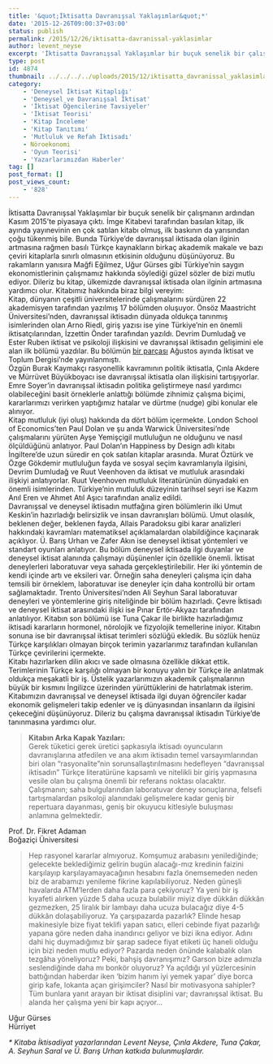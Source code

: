 ```yaml
---
title: '&quot;İktisatta Davranışsal Yaklaşımlar&quot;*'
date: '2015-12-26T09:00:37+03:00'
status: publish
permalink: /2015/12/26/iktisatta-davranissal-yaklasimlar
author: levent_neyse
excerpt: 'İktisatta Davranışsal Yaklaşımlar bir buçuk senelik bir çalışmanın ardından Kasım 2015’te piyasaya çıktı. İmge Kitabevi tarafından basılan kitap, ilk ayında yayınevinin en çok satılan kitabı olmuş, ilk baskının da yarısından çoğu tükenmiş bile. Bunda Türkiye’de davranışsal iktisada olan ilginin artmasına rağmen basılı Türkçe kaynakların birkaç akademik makale ve bazı çeviri kitaplarla sınırlı olmasının etkisinin olduğunu düşünüyoruz. Bu rakamların yanısıra Mağfi Eğilmez, Uğur Gürses gibi Türkiye’nin saygın ekonomistlerinin çalışmamız hakkında söylediği güzel sözler de bizi mutlu ediyor. Dileriz bu kitap, ülkemizde davranışsal iktisada olan ilginin artmasına yardımcı olur. Kitabımız hakkında biraz bilgi vereyim:'
type: post
id: 4874
thumbnail: ../../../../uploads/2015/12/iktisatta_davranissal_yaklasimlar_buyuk-e1451294711353-1-2-150x150.jpg
category:
    - 'Deneysel İktisat Kitaplığı'
    - 'Deneysel ve Davranışsal İktisat'
    - 'İktisat Öğencilerine Tavsiyeler'
    - 'İktisat Teorisi'
    - 'Kitap İnceleme'
    - 'Kitap Tanıtımı'
    - 'Mutluluk ve Refah İktisadı'
    - Nöroekonomi
    - 'Oyun Teorisi'
    - 'Yazarlarımızdan Haberler'
tag: []
post_format: []
post_views_count:
    - '828'
---
```

İktisatta Davranışsal Yaklaşımlar bir buçuk senelik bir çalışmanın ardından Kasım 2015’te piyasaya çıktı. İmge Kitabevi tarafından basılan kitap, ilk ayında yayınevinin en çok satılan kitabı olmuş, ilk baskının da yarısından çoğu tükenmiş bile. Bunda Türkiye’de davranışsal iktisada olan ilginin artmasına rağmen basılı Türkçe kaynakların birkaç akademik makale ve bazı çeviri kitaplarla sınırlı olmasının etkisinin olduğunu düşünüyoruz. Bu rakamların yanısıra Mağfi Eğilmez, Uğur Gürses gibi Türkiye’nin saygın ekonomistlerinin çalışmamız hakkında söylediği güzel sözler de bizi mutlu ediyor. Dileriz bu kitap, ülkemizde davranışsal iktisada olan ilginin artmasına yardımcı olur. Kitabımız hakkında biraz bilgi vereyim:  
Kitap, dünyanın çeşitli üniversitelerinde çalışmalarını sürdüren 22 akademisyen tarafından yazılmış 17 bölümden oluşuyor. Önsöz Maastricht Üniversitesi’nden, davranışsal iktisadın dünyada oldukça tanınmış isimlerinden olan Arno Riedl, giriş yazısı ise yine Türkiye’nin en önemli iktisatçılarından, İzzettin Önder tarafından yazıldı. Devrim Dumludağ ve Ester Ruben iktisat ve psikoloji ilişkisini ve davranışsal iktisadın gelişimini ele alan ilk bölümü yazdılar. Bu bölümün [bir parçası](http://www.iktisatvetoplum.com/wp-content/uploads/Ester-Ruben-Devrim-Dumludag-Davranissal-Iktisadin-Gelisimi-ITD58.pdf) Ağustos ayında İktisat ve Toplum Dergisi’nde yayınlanmıştı.  
Özgün Burak Kaymakçı rasyonellik kavramının politik iktisatla, Çınla Akdere ve Mürrüvet Büyükboyacı ise davranışsal iktisatla olan ilişkisini tartışıyorlar. Emre Soyer’in davranışsal iktisadın politika geliştirmeye nasıl yardımcı olabileceğini basit örneklerle anlattığı bölümde zihnimiz çalışma biçimi, kararlarımızı verirken yaptığımız hatalar ve dürtme (nudge) gibi konular ele alınıyor.  
Kitap mutluluk (iyi oluş) hakkında da dört bölüm içermekte. London School of Economics’ten Paul Dolan ve şu anda Warwick Üniversitesi’nde çalışmalarını yürüten Ayşe Yemişçigil mutluluğun ne olduğunu ve nasıl ölçüldüğünü anlatıyor. Paul Dolan’ın Happiness by Design adlı kitabı İngiltere’de uzun süredir en çok satılan kitaplar arasında. Murat Öztürk ve Özge Gökdemir mutluluğun fayda ve sosyal seçim kavramlarıyla ilgisini, Devrim Dumludağ ve Ruut Veenhoven da iktisat ve mutluluk arasındaki ilişkiyi anlatıyorlar. Ruut Veenhoven mutluluk literatürünün dünyadaki en önemli isimlerinden. Türkiye’nin mutluluk düzeyinin tarihsel seyri ise Kazım Anıl Eren ve Ahmet Atıl Aşıcı tarafından analiz edildi.  
Davranışsal ve deneysel iktisadın mutfağına giren bölümlerin ilki Umut Keskin’in hazırladığı belirsizlik ve insan davranışları bölümü. Umut olasılık, beklenen değer, beklenen fayda, Allais Paradoksu gibi karar analizleri hakkındaki kavramları matematiksel açıklamalardan olabildiğince kaçınarak açıklıyor. Ü. Barış Urhan ve Zafer Akın ise deneysel iktisat yöntemleri ve standart oyunları anlatıyor. Bu bölüm deneysel iktisada ilgi duyanlar ve deneysel iktisat alanında çalışmayı düşünenler için özellikle önemli. İktisat deneylerleri laboratuvar veya sahada gerçekleştirilebilir. Her iki yöntemin de kendi içinde artı ve eksileri var. Örneğin saha deneyleri çalışma için daha temsili bir örneklem, laboratuvar ise deneyler için daha kontrollü bir ortam sağlamaktadır. Trento Üniversitesi’nden Ali Seyhun Saral laboratuvar deneyleri ve yöntemlerine giriş niteliğinde bir bölüm hazırladı. Çevre İktisadı ve deneysel iktisat arasındaki ilişki ise Pınar Ertör-Akyazı tarafından anlatılıyor. Kitabın son bölümü ise Tuna Çakar ile birlikte hazırladığımız iktisadi kararların hormonel, nörolojik ve fizyolojik temellerine iniyor. Kitabın sonuna ise bir davranışsal iktisat terimleri sözlüğü ekledik. Bu sözlük henüz Türkçe karşılıkları olmayan birçok terimin yazarlarımız tarafından kullanılan Türkçe çevirilerini içermekte.  
Kitabı hazırlarken dilin akıcı ve sade olmasına özellikle dikkat ettik. Terimlerinin Türkçe karşılığı olmayan bir konuyu yalın bir Türkçe ile anlatmak oldukça meşakatli bir iş. Üstelik yazarlarımızın akademik çalışmalarının büyük bir kısmını İngilizce üzerinden yürüttüklerini de hatırlatmak isterim. Kitabımızın davranışsal ve deneysel iktisada ilgi duyan öğrenciler kadar ekonomik gelişmeleri takip edenler ve iş dünyasından insanların da ilgisini çekeceğini düşünüyoruz. Dileriz bu çalışma davranışsal iktisadın Türkiye’de tanınmasına yardımcı olur.

> **Kitabın Arka Kapak Yazıları:**  
> Gerek tüketici gerek üretici şapkasıyla iktisadı oyuncuların davranışlarına atfedilen ve ana akım iktisadın temel varsayımlarından biri olan “rasyonalite”nin sorunsallaştırılmasını hedefleyen “davranışsal iktisadın” Türkçe literatürüne kapsamlı ve nitelikli bir giriş yapmasına vesile olan bu çalışma önemli bir referans noktası olacaktır. Çalışmanın; saha bulgularından laboratuvar deney sonuçlarına, felsefi tartışmalardan psikoloji alanındaki gelişmelere kadar geniş bir repertuara dayanması, geniş bir okuyucu kitlesiyle buluşması anlamına gelmektedir.

Prof. Dr. Fikret Adaman  
Boğaziçi Üniversitesi

> Hep rasyonel kararlar almıyoruz. Komşumuz arabasını yenilediğinde; gelecekte beklediğimiz gelirin bugün alacağı-mız kredinin faizini karşılayıp karşılayamayacağının hesabını fazla önemsemeden neden biz de arabamızı yenileme fikrine kapılabiliyoruz. Neden güneşli havalarda ATM’lerden daha fazla para çekiyoruz? Ya yeni bir iş kıyafeti alırken yüzde 5 daha ucuza bulabilir miyiz diye dükkân dükkân gezmezken, 25 liralık bir lambayı daha ucuza bulacağız diye 4-5 dükkân dolaşabiliyoruz. Ya çarşıpazarda pazarlık? Elinde hesap makinesiyle bize fiyat teklifi yapan satıcı, elleri cebinde fiyat pazarlığı yapana göre neden daha inandırıcı geliyor ve bizi ikna ediyor. Adını dahi hiç duymadığımız bir şarap sadece fiyat etiketi üç haneli olduğu için bizi neden mutlu ediyor? Pazarda neden önünde kalabalık olan tezgâha yöneliyoruz? Peki, bahşiş davranışımız? Garson bize adımızla seslendiğinde daha mı bonkör oluyoruz? Ya açıldığı yıl yüzlercesinin battığından haberdar iken ‘bizim hanım iyi yemek yapar’ diye borca girip kafe, lokanta açan girişimciler? Nasıl bir motivasyona sahipler? Tüm bunlara yanıt arayan bir iktisat disiplini var; davranışsal iktisat. Bu alanda her çalışma yeni bir kapı açıyor…

Uğur Gürses  
Hürriyet

*\* Kitaba İktisadiyat yazarlarından Levent Neyse, Çınla Akdere, Tuna Çakar, A. Seyhun Saral ve Ü. Barış Urhan katkıda bulunmuşlardır.*